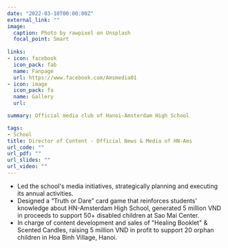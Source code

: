 ```yaml
---
date: "2022-03-10T00:00:00Z"
external_link: ""
image:
  caption: Photo by rawpixel on Unsplash
  focal_point: Smart
  
links:
- icon: facebook
  icon_pack: fab
  name: Fanpage
  url: https://www.facebook.com/Amsmedia01
- icon: image
  icon_pack: fa
  name: Gallery
  url: 

summary: Official media club of Hanoi-Amsterdam High School

tags:
- School
title: Director of Content - Official News & Media of HN-Ams
url_code: ""
url_pdf: ""
url_slides: ""
url_video: ""
---
```

- Led the school's media initiatives, strategically planning and executing its annual activities.
- Designed a “Truth or Dare” card game that reinforces students' knowledge about HN-Amsterdam High School, generated 5 million VND in proceeds to support 50+ disabled children at Sao Mai Center.
- In charge of content development and sales of "Healing Booklet" & Scented Candles, raising 5 million VND in profit to support 20 orphan children in Hoa Binh Village, Hanoi.

